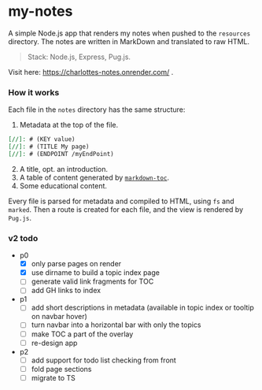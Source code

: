 # my-notes

A simple Node.js app that renders my notes when pushed to the `resources` directory. The notes are written in MarkDown and translated to raw HTML.

> Stack: Node.js, Express, Pug.js.

Visit here: <https://charlottes-notes.onrender.com/> .

### How it works

Each file in the `notes` directory has the same structure:

1. Metadata at the top of the file.

```markdown
[//]: # (KEY value)
[//]: # (TITLE My page)
[//]: # (ENDPOINT /myEndPoint)
```

2. A title, opt. an introduction.
3. A table of content generated by [`markdown-toc`](https://github.com/ardumont/markdown-toc).
4. Some educational content.

Every file is parsed for metadata and compiled to HTML, using `fs` and `marked`. Then a route is created for each file, and the view is rendered by `Pug.js`.

### v2 todo

- p0
    - [x] only parse pages on render
    - [x] use dirname to build a topic index page
    - [ ] generate valid link fragments for TOC
    - [ ] add GH links to index
- p1
    - [ ] add short descriptions in metadata (available in topic index or tooltip on navbar hover)
    - [ ] turn navbar into a horizontal bar with only the topics
    - [ ] make TOC a part of the overlay
    - [ ] re-design app
- p2
    - [ ] add support for todo list checking from front
    - [ ] fold page sections
    - [ ] migrate to TS
